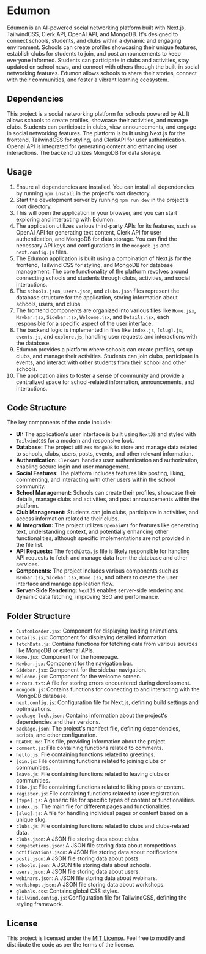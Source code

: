 # Edumon

Edumon is an AI-powered social networking platform built with Next.js, TailwindCSS, Clerk API, OpenAI API, and MongoDB. It's designed to connect schools, students, and clubs within a dynamic and engaging environment.  Schools can create profiles showcasing their unique features, establish clubs for students to join, and post announcements to keep everyone informed. Students can participate in clubs and activities, stay updated on school news, and connect with others through the built-in social networking features. Edumon allows schools to share their stories, connect with their communities, and foster a vibrant learning ecosystem.


## Dependencies

This project is a social networking platform for schools powered by AI. It allows schools to create profiles, showcase their activities, and manage clubs. Students can participate in clubs, view announcements, and engage in social networking features. The platform is built using Next.js for the frontend, TailwindCSS for styling, and ClerkAPI for user authentication. Openai API is integrated for generating content and enhancing user interactions. The backend utilizes MongoDB for data storage. 


## Usage

1. Ensure all dependencies are installed. You can install all dependencies by running `npm install` in the project's root directory.
2. Start the development server by running `npm run dev` in the project's root directory.
3. This will open the application in your browser, and you can start exploring and interacting with Edumon.
4. The application utilizes various third-party APIs for its features, such as OpenAI API for generating text content, Clerk API for user authentication, and MongoDB for data storage. You can find the necessary API keys and configurations in the `mongodb.js` and `next.config.js` files.
5. The Edumon application is built using a combination of Next.js for the frontend, Tailwind CSS for styling, and MongoDB for database management. The core functionality of the platform revolves around connecting schools and students through clubs, activities, and social interactions.
6. The `schools.json`, `users.json`, and `clubs.json` files represent the database structure for the application, storing information about schools, users, and clubs. 
7. The frontend components are organized into various files like `Home.jsx`, `Navbar.jsx`, `Sidebar.jsx`, `Welcome.jsx`, and `Details.jsx`, each responsible for a specific aspect of the user interface. 
8. The backend logic is implemented in files like `index.js`, `[slug].js`, `events.js`, and `explore.js`, handling user requests and interactions with the database. 
9. Edumon provides a platform where schools can create profiles, set up clubs, and manage their activities. Students can join clubs, participate in events, and interact with other students from their school and other schools.
10. The application aims to foster a sense of community and provide a centralized space for school-related information, announcements, and interactions. 


## Code Structure

The key components of the code include:
- **UI:** The application's user interface is built using `NextJS` and styled with `TailwindCSS` for a modern and responsive look.
- **Database:** The project utilizes `MongoDB` to store and manage data related to schools, clubs, users, posts, events, and other relevant information.
- **Authentication:**  `ClerkAPI` handles user authentication and authorization, enabling secure login and user management.
- **Social Features:** The platform includes features like posting, liking, commenting, and interacting with other users within the school community.
- **School Management:** Schools can create their profiles, showcase their details, manage clubs and activities, and post announcements within the platform.
- **Club Management:**  Students can join clubs, participate in activities, and access information related to their clubs.
- **AI Integration:** The project utilizes `OpenaiAPI` for features like generating text, understanding context, and potentially enhancing other functionalities, although specific implementations are not provided in the file list. 
- **API Requests:**  The `fetchData.js` file is likely responsible for handling API requests to fetch and manage data from the database and other services.
- **Components:** The project includes various components such as `Navbar.jsx`, `Sidebar.jsx`, `Home.jsx`, and others to create the user interface and manage application flow. 
- **Server-Side Rendering:** `NextJS` enables server-side rendering and dynamic data fetching, improving SEO and performance. 



## Folder Structure

- `CustomLoader.jsx`:  Component for displaying loading animations.
- `Details.jsx`: Component for displaying detailed information.
- `fetchData.js`: Contains functions for fetching data from various sources like MongoDB or external APIs.
- `Home.jsx`: Component for the homepage.
- `Navbar.jsx`: Component for the navigation bar.
- `Sidebar.jsx`: Component for the sidebar navigation.
- `Welcome.jsx`: Component for the welcome screen.
- `errors.txt`: A file for storing errors encountered during development.
- `mongodb.js`: Contains functions for connecting to and interacting with the MongoDB database.
- `next.config.js`: Configuration file for Next.js, defining build settings and optimizations.
- `package-lock.json`:  Contains information about the project's dependencies and their versions.
- `package.json`:  The project's manifest file, defining dependencies, scripts, and other configuration.
- `README.md`: This file, providing information about the project.
- `comment.js`: File containing functions related to comments.
- `hello.js`: File containing functions related to greetings.
- `join.js`: File containing functions related to joining clubs or communities.
- `leave.js`: File containing functions related to leaving clubs or communities.
- `like.js`: File containing functions related to liking posts or content.
- `register.js`: File containing functions related to user registration.
- `[type].js`: A generic file for specific types of content or functionalities.
- `index.js`: The main file for different pages and functionalities.
- `[slug].js`: A file for handling individual pages or content based on a unique slug.
- `clubs.js`: File containing functions related to clubs and clubs-related data.
- `clubs.json`: A JSON file storing data about clubs.
- `competetions.json`:  A JSON file storing data about competitions.
- `notifications.json`: A JSON file storing data about notifications.
- `posts.json`:  A JSON file storing data about posts.
- `schools.json`: A JSON file storing data about schools.
- `users.json`: A JSON file storing data about users.
- `webinars.json`: A JSON file storing data about webinars.
- `workshops.json`: A JSON file storing data about workshops.
- `globals.css`: Contains global CSS styles.
- `tailwind.config.js`: Configuration file for TailwindCSS, defining the styling framework. 


## License

This project is licensed under the [MIT License](https://opensource.org/licenses/MIT). Feel free to modify and distribute the code as per the terms of the license. 


